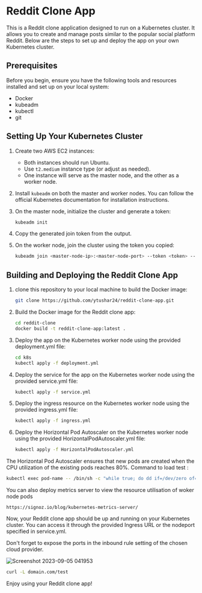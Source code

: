 # Reddit Clone App

This is a Reddit clone application designed to run on a Kubernetes cluster. It allows you to create and manage posts similar to the popular social platform Reddit. Below are the steps to set up and deploy the app on your own Kubernetes cluster.

## Prerequisites

Before you begin, ensure you have the following tools and resources installed and set up on your local system:

- Docker
- kubeadm
- kubectl
- git

## Setting Up Your Kubernetes Cluster

1. Create two AWS EC2 instances:
   - Both instances should run Ubuntu.
   - Use `t2.medium` instance type (or adjust as needed).
   - One instance will serve as the master node, and the other as a worker node.

2. Install `kubeadm` on both the master and worker nodes. You can follow the official Kubernetes documentation for installation instructions.

3. On the master node, initialize the cluster and generate a token:
   ```bash
   kubeadm init
   ```
4. Copy the generated join token from the output.
   
5. On the worker node, join the cluster using the token you copied:
   ```bash
   kubeadm join <master-node-ip>:<master-node-port> --token <token> --discovery-token-ca-cert-hash <hash>
   ```
## Building and Deploying the Reddit Clone App

1. clone this repository to your local machine to build the Docker image:
   ```bash
   git clone https://github.com/ytushar24/reddit-clone-app.git
   ```
2. Build the Docker image for the Reddit clone app:
   ```bash
   cd reddit-clone
   docker build -t reddit-clone-app:latest .
   ```
3. Deploy the app on the Kubernetes worker node using the provided deployment.yml file:
   ```bash
   cd k8s
   kubectl apply -f deployment.yml
   ```
4. Deploy the service for the app on the Kubernetes worker node using the provided service.yml file:
   ```bash
   kubectl apply -f service.yml
   ```
5. Deploy the ingress resource on the Kubernetes worker node using the provided ingress.yml file:
   ```bash
   kubectl apply -f ingress.yml
   ```
6. Deploy the Horizontal Pod Autoscaler on the Kubernetes worker node using the provided HorizontalPodAutoscaler.yml file:
   ```bash
   kubectl apply -f HorizontalPodAutoscaler.yml
   ```
The Horizontal Pod Autoscaler ensures that new pods are created when the CPU utilization of the existing pods reaches 80%.
Command to load test :
```bash
kubectl exec pod-name -- /bin/sh -c "while true; do dd if=/dev/zero of=/dev/null; done" &
```
You can also deploy metrics server to view the resource utilisation of woker node pods
```
https://signoz.io/blog/kubernetes-metrics-server/
```

Now, your Reddit clone app should be up and running on your Kubernetes cluster. You can access it through the provided Ingress URL or the nodeport specified in service.yml.

Don't forget to expose the ports in the inbound rule setting of the chosen cloud provider.

![Screenshot 2023-09-05 041953](https://github.com/ytushar24/reddit-clone-app/assets/94834234/b5a0a708-b3ae-4fa7-b267-81a9ecfc16b1)
```bash
curl -L domain.com/test
```

Enjoy using your Reddit clone app!



   

